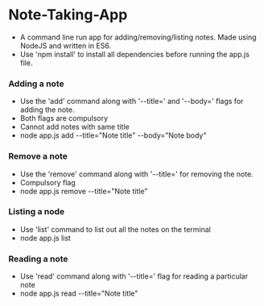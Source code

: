 # Note-Taking-App
- A command line run app for adding/removing/listing notes. Made using NodeJS and written in ES6.
- Use 'npm install' to install all dependencies before running the app.js file.

### Adding a note
- Use the 'add' command along with '--title=' and '--body=' flags for adding the note.
- Both flags are compulsory
- Cannot add notes with same title
- node app.js add --title="Note title" --body="Note body"

### Remove a note
- Use the 'remove' command along with '--title=' for removing the note.
- Compulsory flag
- node app.js remove --title="Note title"

### Listing a node
- Use 'list' command to list out all the notes on the terminal
- node app.js list

### Reading a note
- Use 'read' command along with '--title=' flag for reading a particular note
- node app.js read --title="Note title"



